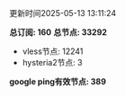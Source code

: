 更新时间2025-05-13 13:11:24

**总订阅: 160**
**总节点: 33292**
- vless节点: 12241
- hysteria2节点: 3

**google ping有效节点: 389**
